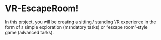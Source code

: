 # VR-EscapeRoom!

In this project, you will be creating a sitting / standing VR experience in the form of a simple exploration (mandatory tasks) or “escape room”-style game (advanced tasks).
